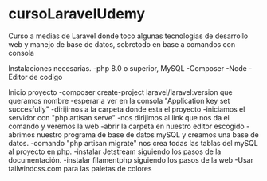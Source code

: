 # cursoLaravelUdemy
Curso a medias de Laravel donde toco algunas tecnologias de desarrollo web y manejo de base de datos, sobretodo en base a comandos con consola

Instalaciones necesarias.
-php 8.0 o superior, MySQL
-Composer
-Node
-Editor de codigo

Inicio proyecto
-composer create-project laravel/laravel:version que queramos nombre
-esperar a ver en la consola "Application key set succesfully"
-dirijirnos a la carpeta donde esta el proyecto
-iniciamos el servidor con "php artisan serve"
-nos dirijimos al link que nos da el comando y veremos la web
-abrir la carpeta en nuestro editor escogido
-abrimos nuestro programa de base de datos mySQL y creamos una base de datos.
-comando "php artisan migrate" nos crea todas las tablas del mySQL al proyecto en php.
-instalar Jetstream siguiendo los pasos de la documentación.
-instalar filamentphp siguiendo los pasos de la web
-Usar tailwindcss.com para las paletas de colores
